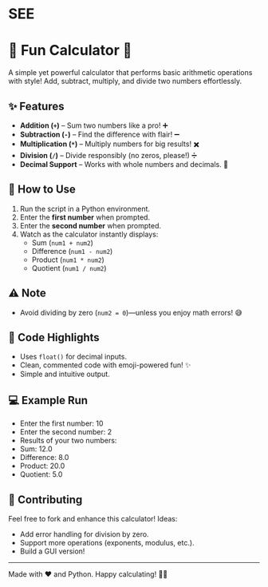 # SEE
# 🎉 Fun Calculator 🎉

A simple yet powerful calculator that performs basic arithmetic operations with style! Add, subtract, multiply, and divide two numbers effortlessly. 

## ✨ Features
- **Addition (`+`)** – Sum two numbers like a pro! ➕
- **Subtraction (`-`)** – Find the difference with flair! ➖
- **Multiplication (`*`)** – Multiply numbers for big results! ✖️
- **Division (`/`)** – Divide responsibly (no zeros, please!) ➗
- **Decimal Support** – Works with whole numbers and decimals. 🧮

## 🚀 How to Use
1. Run the script in a Python environment.
2. Enter the **first number** when prompted.
3. Enter the **second number** when prompted.
4. Watch as the calculator instantly displays:
   - Sum (`num1 + num2`)
   - Difference (`num1 - num2`)
   - Product (`num1 * num2`)
   - Quotient (`num1 / num2`)

## ⚠️ Note
- Avoid dividing by zero (`num2 = 0`)—unless you enjoy math errors! 😅

## 📝 Code Highlights
- Uses `float()` for decimal inputs.
- Clean, commented code with emoji-powered fun! ✨
- Simple and intuitive output.

## 💻 Example Run
- Enter the first number: 10
- Enter the second number: 2
- Results of your two numbers:
- Sum: 12.0
- Difference: 8.0
- Product: 20.0
- Quotient: 5.0


## 🤝 Contributing
Feel free to fork and enhance this calculator! Ideas:
- Add error handling for division by zero.
- Support more operations (exponents, modulus, etc.).
- Build a GUI version!

---
Made with ❤️ and Python. Happy calculating! 🧮🚀
